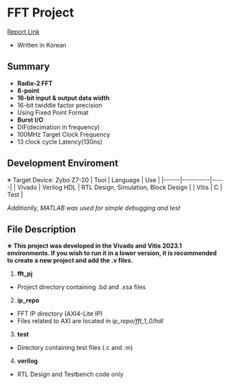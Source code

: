 # FFT Project
[Report Link](https://1drv.ms/b/s!AoW7lidA8JGFk0vTEJOxraDXmEUK?e=ZGnC8p)
* Written in Korean

## Summary
- **Radix-2 FFT**
- **8-point**
- **16-bit input & output data width**
- 16-bit twiddle factor precision
- Using Fixed Point Format
- **Burst I/O**
- DIF(decimation in frequency)
- 100MHz Target Clock Frequency
- 13 clock cycle Latency(130ns)

## Development Enviroment
※ Target Device: Zybo Z7-20
| Tool | Language | Use |
|------|----------|-----|
| Vivado | Verilog HDL | RTL Design, Simulation, Block Design |
| Vitis | C | Test |

*Additionlly, MATLAB was used for simple debugging and test*

## File Description
**※ This project was developed in the Vivado and Vitis 2023.1 environments. If you wish to run it in a lower version, it is recommended to create a new project and add the .v files.**
1. **fft_pj**
- Project directory containing .bd and .xsa files
2. **ip_repo**
- FFT IP directory (AXI4-Lite IP)
- Files related to AXI are located in *ip_repo/fft_1_0/hdl*
3. **test**
- Directory containing test files (.c and .m)
4. **verilog**
- RTL Design and Testbench code only
